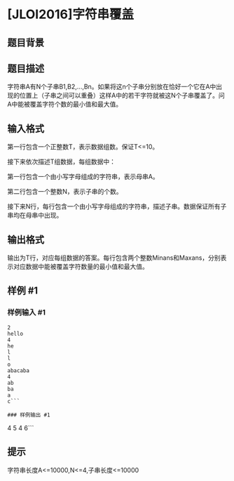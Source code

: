 # [JLOI2016]字符串覆盖

## 题目背景



## 题目描述

字符串A有N个子串B1,B2,...,Bn。如果将这n个子串分别放在恰好一个它在A中出现的位置上（子串之间可以重叠）这样A中的若干字符就被这N个子串覆盖了。问A中能被覆盖字符个数的最小值和最大值。


## 输入格式

第一行包含一个正整数T，表示数据组数。保证T<=10。

接下来依次描述T组数据，每组数据中：

第一行包含一个由小写字母组成的字符串，表示母串A。

第二行包含一个整数N，表示子串的个数。

接下来N行，每行包含一个由小写字母组成的字符串，描述子串。数据保证所有子串均在母串中出现。


## 输出格式

输出为T行，对应每组数据的答案。每行包含两个整数Minans和Maxans，分别表示对应数据中能被覆盖字符数量的最小值和最大值。


## 样例 #1

### 样例输入 #1
```
2
hello
4
he
l
l
o
abacaba
4
ab
ba
a
c```

### 样例输出 #1

```
4 5 
4 6```

## 提示

字符串长度A<=10000,N<=4,子串长度<=10000

